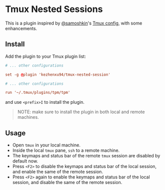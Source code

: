 # Tmux Nested Sessions

This is a plugin inspired by [@samoshkin](https://github.com/samoshkin)'s
[Tmux config](https://github.com/samoshkin/tmux-config), with some enhancements.

## Install

Add the plugin to your Tmux plugin list:

```conf
# ... other configurations

set -g @plugin 'kezhenxu94/tmux-nested-session'

# ... other configurations

run '~/.tmux/plugins/tpm/tpm'
```

and use `<prefix>I` to install the plugin.

> NOTE: make sure to install the plugin in both local and remote machines.

## Usage

- Open `tmux` in your local machine.
- Inside the local `tmux` pane, `ssh` to a remote machine.
- The keymaps and status bar of the remote `tmux` session are disabled by
  default now.
- Press `<F2>` to disable the keymaps and status bar of the local session, and
  enable the same of the remote session.
- Press `<F2>` again to enable the keymaps and status bar of the local session,
  and disable the same of the remote session.

